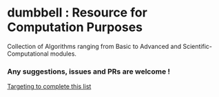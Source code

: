 # dumbbell : Resource for Computation Purposes

Collection of Algorithms ranging from Basic to Advanced and Scientific-Computational modules.


### Any suggestions, issues and PRs are welcome !
[Targeting to complete this list](https://en.wikipedia.org/wiki/List_of_algorithms)
